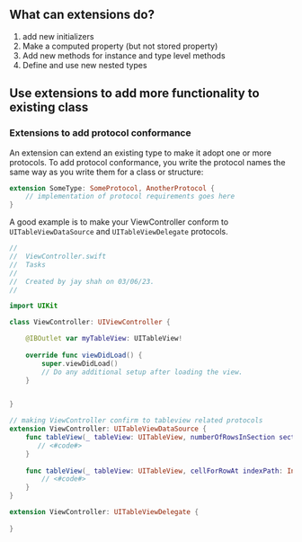 

## What can extensions do?

1. add new initializers
2. Make a computed property (but not stored property)
3. Add new methods for instance and type level methods
4. Define and use new nested types

## Use extensions to add more functionality to existing class

### Extensions to add protocol conformance

An extension can extend an existing type to make it adopt one or more protocols. To add protocol conformance, you write the protocol names the same way as you write them for a class or structure: 

```swift
extension SomeType: SomeProtocol, AnotherProtocol { 
    // implementation of protocol requirements goes here 
}
```

A good example is to make your ViewController conform to `UITableViewDataSource` and `UITableViewDelegate` protocols. 

```swift
//
//  ViewController.swift
//  Tasks
//
//  Created by jay shah on 03/06/23.
//

import UIKit

class ViewController: UIViewController {

    @IBOutlet var myTableView: UITableView!
    
    override func viewDidLoad() {
        super.viewDidLoad()
        // Do any additional setup after loading the view.
    }


}

// making ViewController confirm to tableview related protocols
extension ViewController: UITableViewDataSource {
    func tableView(_ tableView: UITableView, numberOfRowsInSection section: Int) -> Int {
       // <#code#>
    }
    
    func tableView(_ tableView: UITableView, cellForRowAt indexPath: IndexPath) -> UITableViewCell {
        // <#code#>
    }   
}

extension ViewController: UITableViewDelegate {
    
}
```
